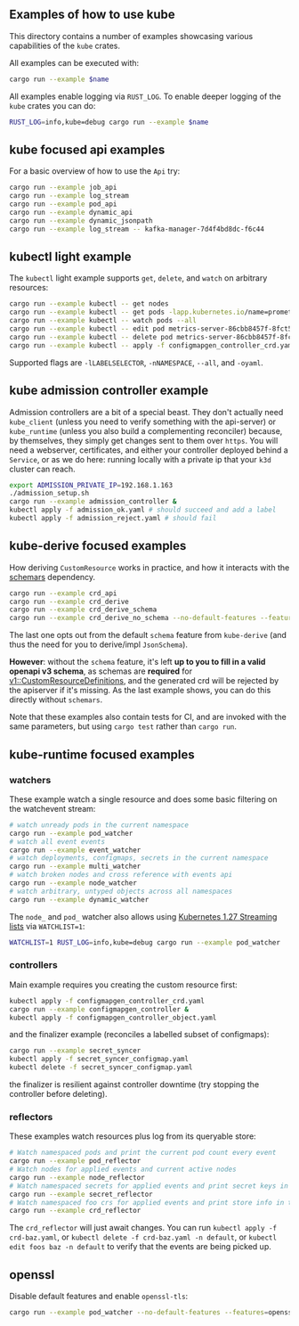 ## Examples of how to use kube

This directory contains a number of examples showcasing various capabilities of
the `kube` crates.

All examples can be executed with:

```sh
cargo run --example $name
```

All examples enable logging via `RUST_LOG`. To enable deeper logging of the `kube` crates you can do:

```sh
RUST_LOG=info,kube=debug cargo run --example $name
```

## kube focused api examples
For a basic overview of how to use the `Api` try:

```sh
cargo run --example job_api
cargo run --example log_stream
cargo run --example pod_api
cargo run --example dynamic_api
cargo run --example dynamic_jsonpath
cargo run --example log_stream -- kafka-manager-7d4f4bd8dc-f6c44
```

## kubectl light example

The `kubectl` light example supports `get`, `delete`, and `watch` on arbitrary resources:

```sh
cargo run --example kubectl -- get nodes
cargo run --example kubectl -- get pods -lapp.kubernetes.io/name=prometheus -n monitoring
cargo run --example kubectl -- watch pods --all
cargo run --example kubectl -- edit pod metrics-server-86cbb8457f-8fct5
cargo run --example kubectl -- delete pod metrics-server-86cbb8457f-8fct5
cargo run --example kubectl -- apply -f configmapgen_controller_crd.yaml
```

Supported flags are `-lLABELSELECTOR`, `-nNAMESPACE`, `--all`, and `-oyaml`.

## kube admission controller example
Admission controllers are a bit of a special beast. They don't actually need `kube_client` (unless you need to verify something with the api-server) or `kube_runtime` (unless you also build a complementing reconciler) because, by themselves, they simply get changes sent to them over `https`. You will need a webserver, certificates, and either your controller deployed behind a `Service`, or as we do here: running locally with a private ip that your `k3d` cluster can reach.

```sh
export ADMISSION_PRIVATE_IP=192.168.1.163
./admission_setup.sh
cargo run --example admission_controller &
kubectl apply -f admission_ok.yaml # should succeed and add a label
kubectl apply -f admission_reject.yaml # should fail
```

## kube-derive focused examples
How deriving `CustomResource` works in practice, and how it interacts with the [schemars](https://github.com/GREsau/schemars/) dependency.

```sh
cargo run --example crd_api
cargo run --example crd_derive
cargo run --example crd_derive_schema
cargo run --example crd_derive_no_schema --no-default-features --features=openssl-tls,latest
```

The last one opts out from the default `schema` feature from `kube-derive` (and thus the need for you to derive/impl `JsonSchema`).

**However**: without the `schema` feature, it's left **up to you to fill in a valid openapi v3 schema**, as schemas are **required** for [v1::CustomResourceDefinitions](https://docs.rs/k8s-openapi/0.10.0/k8s_openapi/apiextensions_apiserver/pkg/apis/apiextensions/v1/struct.CustomResourceDefinition.html), and the generated crd will be rejected by the apiserver if it's missing. As the last example shows, you can do this directly without `schemars`.

Note that these examples also contain tests for CI, and are invoked with the same parameters, but using `cargo test` rather than `cargo run`.

## kube-runtime focused examples

### watchers
These example watch a single resource and does some basic filtering on the watchevent stream:

```sh
# watch unready pods in the current namespace
cargo run --example pod_watcher
# watch all event events
cargo run --example event_watcher
# watch deployments, configmaps, secrets in the current namespace
cargo run --example multi_watcher
# watch broken nodes and cross reference with events api
cargo run --example node_watcher
# watch arbitrary, untyped objects across all namespaces
cargo run --example dynamic_watcher
```

The `node_` and `pod_` watcher also allows using [Kubernetes 1.27 Streaming lists](https://kubernetes.io/docs/reference/using-api/api-concepts/#streaming-lists) via `WATCHLIST=1`:

```sh
WATCHLIST=1 RUST_LOG=info,kube=debug cargo run --example pod_watcher
```

### controllers
Main example requires you creating the custom resource first:

```sh
kubectl apply -f configmapgen_controller_crd.yaml
cargo run --example configmapgen_controller &
kubectl apply -f configmapgen_controller_object.yaml
```

and the finalizer example (reconciles a labelled subset of configmaps):

```sh
cargo run --example secret_syncer
kubectl apply -f secret_syncer_configmap.yaml
kubectl delete -f secret_syncer_configmap.yaml
```

the finalizer is resilient against controller downtime (try stopping the controller before deleting).

### reflectors
These examples watch resources plus log from its queryable store:

```sh
# Watch namespaced pods and print the current pod count every event
cargo run --example pod_reflector
# Watch nodes for applied events and current active nodes
cargo run --example node_reflector
# Watch namespaced secrets for applied events and print secret keys in a task
cargo run --example secret_reflector
# Watch namespaced foo crs for applied events and print store info in task
cargo run --example crd_reflector
```

The `crd_reflector` will just await changes. You can run `kubectl apply -f crd-baz.yaml`, or `kubectl delete -f crd-baz.yaml -n default`, or `kubectl edit foos baz -n default` to verify that the events are being picked up.

## openssl
Disable default features and enable `openssl-tls`:

```sh
cargo run --example pod_watcher --no-default-features --features=openssl-tls,latest,runtime
```
